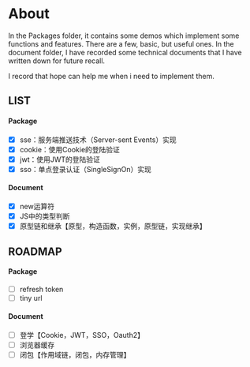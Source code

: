 # About
In the Packages folder, it contains some demos which implement some functions and features. There are a few, basic, but useful ones.
In the document folder, I have recorded some technical documents that I have written down for future recall.

I record that hope can help me when i need to implement them.

## LIST
#### Package
- [x] sse：服务端推送技术（Server-sent Events）实现
- [x] cookie：使用Cookie的登陆验证
- [x] jwt：使用JWT的登陆验证
- [x] sso：单点登录认证（SingleSignOn）实现

#### Document
- [x] new运算符
- [x] JS中的类型判断
- [x] 原型链和继承【原型，构造函数，实例，原型链，实现继承】

## ROADMAP
#### Package
- [ ] refresh token
- [ ] tiny url

#### Document
- [ ] 登学【Cookie，JWT，SSO，Oauth2】
- [ ] 浏览器缓存
- [ ] 闭包【作用域链，闭包，内存管理】